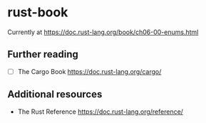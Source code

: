 # rust-book

Currently at https://doc.rust-lang.org/book/ch06-00-enums.html

## Further reading

- [ ] The Cargo Book https://doc.rust-lang.org/cargo/

## Additional resources

- The Rust Reference https://doc.rust-lang.org/reference/
